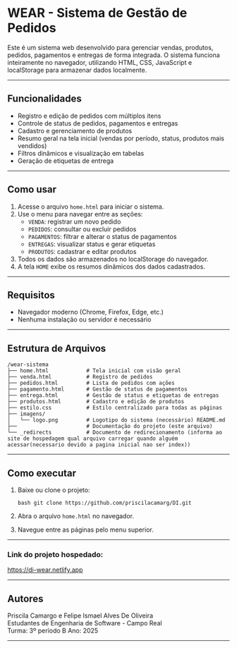 
# WEAR - Sistema de Gestão de Pedidos

Este é um sistema web desenvolvido para gerenciar vendas, produtos, pedidos, pagamentos e entregas de forma integrada. O sistema funciona inteiramente no navegador, utilizando HTML, CSS, JavaScript e localStorage para armazenar dados localmente.

---

## Funcionalidades

- Registro e edição de pedidos com múltiplos itens
- Controle de status de pedidos, pagamentos e entregas
- Cadastro e gerenciamento de produtos
- Resumo geral na tela inicial (vendas por período, status, produtos mais vendidos)
- Filtros dinâmicos e visualização em tabelas
- Geração de etiquetas de entrega

---

## Como usar

1. Acesse o arquivo `home.html` para iniciar o sistema.
2. Use o menu para navegar entre as seções:
   - `VENDA`: registrar um novo pedido
   - `PEDIDOS`: consultar ou excluir pedidos
   - `PAGAMENTOS`: filtrar e alterar o status de pagamentos
   - `ENTREGAS`: visualizar status e gerar etiquetas
   - `PRODUTOS`: cadastrar e editar produtos
3. Todos os dados são armazenados no localStorage do navegador.
4. A tela `HOME` exibe os resumos dinâmicos dos dados cadastrados.

---

## Requisitos

- Navegador moderno (Chrome, Firefox, Edge, etc.)
- Nenhuma instalação ou servidor é necessário

---

## Estrutura de Arquivos

```
/wear-sistema
├── home.html            # Tela inicial com visão geral
├── venda.html           # Registro de pedidos
├── pedidos.html         # Lista de pedidos com ações
├── pagamento.html       # Gestão de status de pagamentos
├── entrega.html         # Gestão de status e etiquetas de entregas
├── produtos.html        # Cadastro e edição de produtos
├── estilo.css           # Estilo centralizado para todas as páginas
├── imagens/
│   └── logo.png         # Logotipo do sistema (necessário) README.md
├──                      # Documentação do projeto (este arquivo)
└── _redirects           # Documento de redirecionamento (informa ao site de hospedagem qual arquivo carregar quando alguém acessar(necessario devido a pagina inicial nao ser index))
```

---

## Como executar

1. Baixe ou clone o projeto:

   ```bash git clone https://github.com/priscilacamarg/DI.git```

2. Abra o arquivo `home.html` no navegador.
3. Navegue entre as páginas pelo menu superior.

---

### Link do projeto hospedado:
https://di-wear.netlify.app

---

## Autores

Priscila Camargo e Felipe Ismael Alves De Oliveira   
Estudantes de Engenharia de Software - Campo Real  
Turma: 3º período B
Ano: 2025

---
